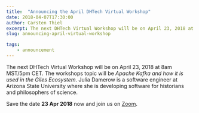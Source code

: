 ```yaml
---
title:  "Announcing the April DHTech Virtual Workshop"
date: 2018-04-07T17:30:00
author: Carsten Thiel
excerpt: The next DHTech Virtual Workshop will be on April 23, 2018 at 8am MST/5pm CET. Julia Damerow (Arizona State University) will talk about Apache Kafka and the Giles Ecosystem.
slug: announcing-april-virtual-workshop

tags:
    - announcement
---
```


The next DHTech Virtual Workshop will be on April 23, 2018 at 8am MST/5pm CET.
The workshops topic will be *Apache Kafka and how it is used in the Giles Ecosystem*.
Julia Damerow is a software engineer at Arizona State University where she is developing software for historians and philosophers of science.

Save the date **23 Apr 2018** now and join us on [Zoom](https://zoom.us/j/755179791).


